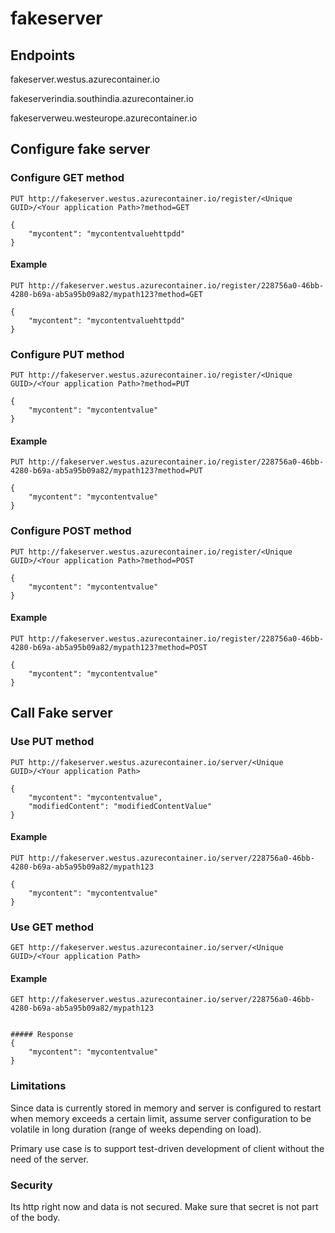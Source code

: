 # fakeserver

## Endpoints
fakeserver.westus.azurecontainer.io

fakeserverindia.southindia.azurecontainer.io

fakeserverweu.westeurope.azurecontainer.io

## Configure fake server

### Configure GET method

```
PUT http://fakeserver.westus.azurecontainer.io/register/<Unique GUID>/<Your application Path>?method=GET

{
	"mycontent": "mycontentvaluehttpdd"
}

```

#### Example

```
PUT http://fakeserver.westus.azurecontainer.io/register/228756a0-46bb-4280-b69a-ab5a95b09a82/mypath123?method=GET

{
	"mycontent": "mycontentvaluehttpdd"
}

```

### Configure PUT method

```
PUT http://fakeserver.westus.azurecontainer.io/register/<Unique GUID>/<Your application Path>?method=PUT

{
	"mycontent": "mycontentvalue"
}

```

#### Example

```
PUT http://fakeserver.westus.azurecontainer.io/register/228756a0-46bb-4280-b69a-ab5a95b09a82/mypath123?method=PUT

{
	"mycontent": "mycontentvalue"
}

```

### Configure POST method

```
PUT http://fakeserver.westus.azurecontainer.io/register/<Unique GUID>/<Your application Path>?method=POST

{
	"mycontent": "mycontentvalue"
}

```

#### Example

```
PUT http://fakeserver.westus.azurecontainer.io/register/228756a0-46bb-4280-b69a-ab5a95b09a82/mypath123?method=POST

{
	"mycontent": "mycontentvalue"
}

```

## Call Fake server

### Use PUT method

```
PUT http://fakeserver.westus.azurecontainer.io/server/<Unique GUID>/<Your application Path>

{
	"mycontent": "mycontentvalue",
    "modifiedContent": "modifiedContentValue"
}

```

#### Example

```
PUT http://fakeserver.westus.azurecontainer.io/server/228756a0-46bb-4280-b69a-ab5a95b09a82/mypath123

{
	"mycontent": "mycontentvalue"
}

```

### Use GET method

```
GET http://fakeserver.westus.azurecontainer.io/server/<Unique GUID>/<Your application Path>

```

#### Example

```
GET http://fakeserver.westus.azurecontainer.io/server/228756a0-46bb-4280-b69a-ab5a95b09a82/mypath123


##### Response
{
	"mycontent": "mycontentvalue"
}

```

### Limitations

Since data is currently stored in memory and server is configured to restart when memory exceeds a certain limit, assume server configuration to be volatile in long duration (range of weeks depending on load).

Primary use case is to support test-driven development of client without the need of the server.

### Security
Its http right now and data is not secured. Make sure that secret is not part of the body.